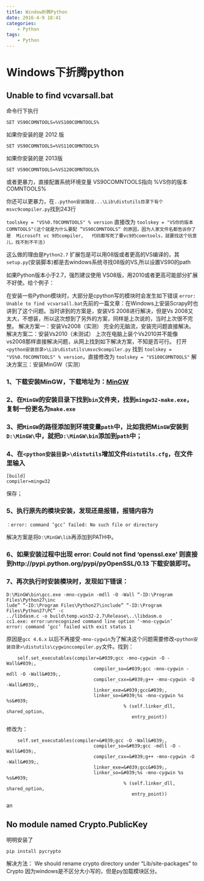 ```yaml
---
title: Window折腾Python
date: 2016-4-9 18:41
categories:
	- Python
tags:
	- Python
---
```


# Windows下折腾python

## Unable to find vcvarsall.bat


命令行下执行
```
SET VS90COMNTOOLS=%VS100COMNTOOLS%
```
如果你安装的是 2012 版
```
SET VS90COMNTOOLS=%VS110COMNTOOLS%
```
如果你安装的是 2013版
```
SET VS90COMNTOOLS=%VS120COMNTOOLS%
```
或者更暴力，直接配置系统环境变量 VS90COMNTOOLS指向 %VS你的版本COMNTOOLS%

你还可以更暴力，在`..python安装路径...\Lib\distutils目录下有个msvc9compiler.py`找到243行  

`toolskey = "VS%0.f0COMNTOOLS" % version`   直接改为 `toolskey = "VS你的版本COMNTOOLS"(这个就是为什么要配 ”VS90COMNTOOLS“ 的原因，因为人家文件名都告诉你了是  Microsoft vc 9的compiler,   代码都写死了要vc9的comntools，就要找这个玩意儿，找不到不干活)`

这么做的理由是`Python2.7` 扩展包是可以用08版或者更高的VS编译的，其`setup.py`(安装脚本)都是去windows系统寻找08版的VS,所以设置VS90的path

如果Python版本小于2.7，强烈建议使用 VS08版，用2010或者更高可能部分扩展不好使。给个例子：


在安装一些Python模块时，大部分是cpython写的模块时会发生如下错误 `error: Unable to find vcvarsall.bat`先前的一篇文章：在Windows上安装Scrapy时也讲到了这个问题。当时讲到的方案是，安装VS 2008进行解决，但是Vs 2008又太大，不想装，所以这次想到了另外的方案，同样是上次说的，当时上次很不完整。
解决方案一：安装Vs2008（实测）
完全的无脑流，安装完问题直接解决。
解决方案二：安装Vs2010（未测试）
上次在电脑上装个Vs2010并不能像 vs2008那样直接解决问题，从网上找到如下解决方案，不知是否可行。
打开`<python安装目录>\Lib\distutils\msvc9compiler.py`
找到 `toolskey = "VS%0.f0COMNTOOLS" % version`，直接修改为 `toolskey = "VS100COMNTOOLS"`
解决方案三：安装MinGW（实测）
### 1、下载安装MinGW，下载地址为：[MinGW](http://sourceforge.net/projects/mingw/files/latest/download?source=files)
### 2、在`MinGW`的安装目录下找到`bin`文件夹，找到`mingw32-make.exe`，复制一份更名为`make.exe`
### 3、把`MinGW`的路径添加到环境变量`path`中，比如我把M`inGW`安装到`D:\MinGW\`中，就把`D:\MinGW\bin`添加到`path`中；
### 4、在`<python安装目录>\distutils`增加文件`distutils.cfg`，在文件里输入
```
[build]
compiler=mingw32
```
保存；
### 5、执行原先的模块安装，发现还是报错，报错内容为
```
：error: command ‘gcc’ failed: No such file or directory  
```
解决方案是将`D:\MinGW\lib`再添加到PATH中。

### 6、如果安装过程中出现 error: Could not find ‘openssl.exe’ 则直接到http://pypi.python.org/pypi/pyOpenSSL/0.13 下载安装即可。
### 7、再次执行时安装模块时，发现如下错误：
```
D:\MinGW\bin\gcc.exe -mno-cygwin -mdll -O -Wall “-ID:\Program Files\Python27\inc
lude” “-ID:\Program Files\Python27\include” “-ID:\Program Files\Python27\PC” -c
../libdasm.c -o build\temp.win32-2.7\Release\..\libdasm.o
cc1.exe: error:unrecognized command line option ‘-mno-cygwin’
error: command ‘gcc’ failed with exit status 1
```
原因是`gcc 4.6.x` 以后不再接受`-mno-cygwin`为了解决这个问题需要修改`<python安装目录>\distutils\cygwinccompiler.py`文件。找到：

```
    self.set_executables(compiler=&#039;gcc -mno-cygwin -O -Wall&#039;,
                                compiler_so=&#039;gcc -mno-cygwin -mdll -O -Wall&#039;,
                                compiler_cxx=&#039;g++ -mno-cygwin -O -Wall&#039;,
                                linker_exe=&#039;gcc&#039;,
                                linker_so=&#039;%s -mno-cygwin %s %s&#039;
                                           % (self.linker_dll, shared_option,
                                              entry_point))
```
   修改为：

```
    self.set_executables(compiler=&#039;gcc -O -Wall&#039;,
                                compiler_so=&#039;gcc -mdll -O -Wall&#039;,
                                compiler_cxx=&#039;g++ -mno-cygwin -O -Wall&#039;,
                                linker_exe=&#039;gcc&#039;,
                                linker_so=&#039;%s -mno-cygwin %s %s&#039;
                                           % (self.linker_dll, shared_option,
                                              entry_point))
```
   an

## No module named Crypto.PublicKey
明明安装了
```
pip install pycrypto
```
解决方法：
We should rename crypto directory under “Lib/site-packages” to Crypto
因为windows是不区分大小写的，但是py加载模块区分。
